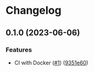 # Changelog

## 0.1.0 (2023-06-06)


### Features

* CI with Docker ([#1](https://github.com/bourdeau/athena/issues/1)) ([9351e60](https://github.com/bourdeau/athena/commit/9351e6031452a51282df4b4cc44346e58f0db6bd))
